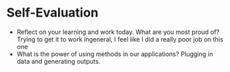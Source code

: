 # Self-Evaluation

- Reflect on your learning and work today. What are you most proud of? Trying to get it to work ingeneral, I feel like I did a really poor job on this one
- What is the power of using methods in our applications? Plugging in data and generating outputs.